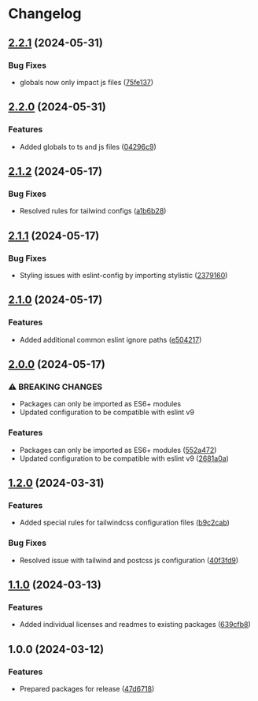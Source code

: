 # Changelog

## [2.2.1](https://github.com/do-ob-io/config/compare/eslint-config-v2.2.0...eslint-config-v2.2.1) (2024-05-31)


### Bug Fixes

* globals now only impact js files ([75fe137](https://github.com/do-ob-io/config/commit/75fe137cedcdd00ae82093fa12266944256ce393))

## [2.2.0](https://github.com/do-ob-io/config/compare/eslint-config-v2.1.2...eslint-config-v2.2.0) (2024-05-31)


### Features

* Added globals to ts and js files ([04296c9](https://github.com/do-ob-io/config/commit/04296c93dec7097fbde88449d6413b250e0095e9))

## [2.1.2](https://github.com/do-ob-io/config/compare/eslint-config-v2.1.1...eslint-config-v2.1.2) (2024-05-17)


### Bug Fixes

* Resolved rules for tailwind configs ([a1b6b28](https://github.com/do-ob-io/config/commit/a1b6b28bf22d23bb58db42f76ed0d8eb1f06fdd0))

## [2.1.1](https://github.com/do-ob-io/config/compare/eslint-config-v2.1.0...eslint-config-v2.1.1) (2024-05-17)


### Bug Fixes

* Styling issues with eslint-config by importing stylistic ([2379160](https://github.com/do-ob-io/config/commit/23791608aec3064c212bf872a05530e678bb664a))

## [2.1.0](https://github.com/do-ob-io/config/compare/eslint-config-v2.0.0...eslint-config-v2.1.0) (2024-05-17)


### Features

* Added additional common eslint ignore paths ([e504217](https://github.com/do-ob-io/config/commit/e504217a43bd9a9038c63a5debd8515d7b6ec9d4))

## [2.0.0](https://github.com/do-ob-io/config/compare/eslint-config-v1.2.0...eslint-config-v2.0.0) (2024-05-17)


### ⚠ BREAKING CHANGES

* Packages can only be imported as ES6+ modules
* Updated configuration to be compatible with eslint v9

### Features

* Packages can only be imported as ES6+ modules ([552a472](https://github.com/do-ob-io/config/commit/552a472cc889ff6437e77ddfefaaf8ad1612df31))
* Updated configuration to be compatible with eslint v9 ([2681a0a](https://github.com/do-ob-io/config/commit/2681a0a7eb69f8d47d4d7dbdec3344bb52a1e95d))

## [1.2.0](https://github.com/do-ob-io/config/compare/eslint-config-v1.1.0...eslint-config-v1.2.0) (2024-03-31)


### Features

* Added special rules for tailwindcss configuration files ([b9c2cab](https://github.com/do-ob-io/config/commit/b9c2cab946e4f4241fba5e66f9ddbea8ccc067ff))


### Bug Fixes

* Resolved issue with tailwind and postcss js configuration ([40f3fd9](https://github.com/do-ob-io/config/commit/40f3fd974462dd401e0b1125e4286007285a462b))

## [1.1.0](https://github.com/do-ob-io/config/compare/eslint-config-v1.0.0...eslint-config-v1.1.0) (2024-03-13)


### Features

* Added individual licenses and readmes to existing packages ([639cfb8](https://github.com/do-ob-io/config/commit/639cfb89d29d6d91216d24d0df2b96f7a7525d67))

## 1.0.0 (2024-03-12)


### Features

* Prepared packages for release ([47d6718](https://github.com/do-ob-io/config/commit/47d6718279f8da7f2e170efc5758ece9a7633b0d))

